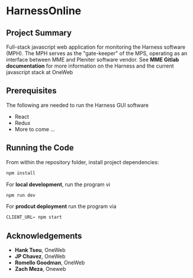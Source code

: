 # HarnessOnline

## Project Summary
Full-stack javascript web application for monitoring the Harness software (MPH). The MPH serves as the "gate-keeper" of the MPS, operating as an interface between MME and Pleniter software vendor. See **MME Gitlab documentation** for more information on the Harness and the current javascript stack at OneWeb 

## Prerequisites
The following are needed to run the Harness GUI software
- React
- Redux
- More to come ...

## Running the Code
From within the repository folder, install project dependencies:
```javascript
npm install
```
For **local development**, run the program vi
```javascript
npm run dev
```
For **prodcut deployment** run the program via
```javascript
CLIENT_URL= npm start
```

## Acknowledgements
- **Hank Tseu**, OneWeb
- **JP Chavez**, OneWeb
- **Romello Goodman**, OneWeb
- **Zach Meza**, Oneweb
